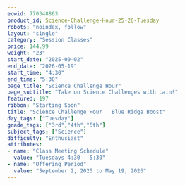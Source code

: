 ```yaml
---
ecwid: 770348863
product_id: Science-Challenge-Hour-25-26-Tuesday
robots: "noindex, follow"
layout: "single"
category: "Session Classes"
price: 144.99
weight: "23"
start_date: "2025-09-02"
end_date: "2026-05-19"
start_time: "4:30"
end_time: "5:30"
page_title: "Science Challenge Hour"
page_subtitle: "Take on Science Challenges with Lain!"
featured: 197
ribbon: "Starting Soon"
title: "Science Challenge Hour | Blue Ridge Boost"
day_tags: ["Tuesday"]
grade_tags: ["3rd","4th","5th"]
subject_tags: ["Science"]
difficulty: "Enthusiast"
attributes:
- name: "Class Meeting Schedule"
  value: "Tuesdays 4:30 - 5:30"
- name: "Offering Period"
  value: "September 2, 2025 to May 19, 2026"
---
```

